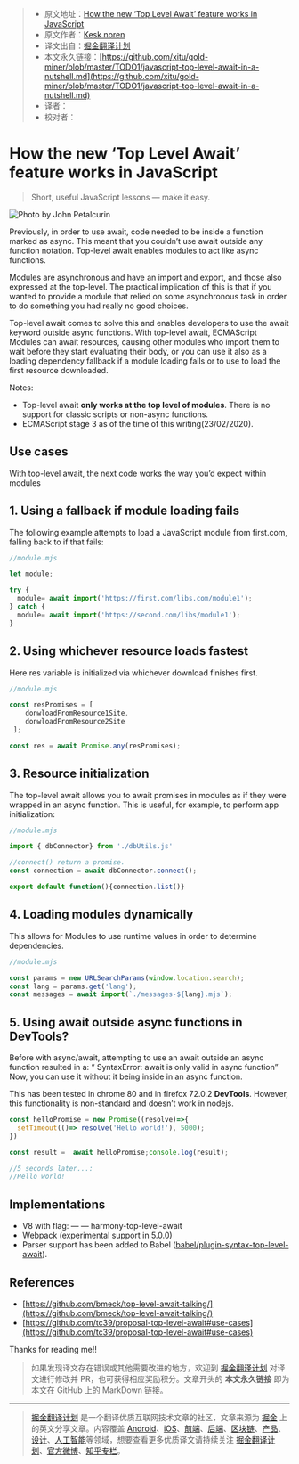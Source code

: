 > * 原文地址：[How the new ‘Top Level Await’ feature works in JavaScript](https://medium.com/javascript-in-plain-english/javascript-top-level-await-in-a-nutshell-4e352b3fc8c8)
> * 原文作者：[Kesk noren](https://medium.com/@kesk)
> * 译文出自：[掘金翻译计划](https://github.com/xitu/gold-miner)
> * 本文永久链接：[https://github.com/xitu/gold-miner/blob/master/TODO1/javascript-top-level-await-in-a-nutshell.md](https://github.com/xitu/gold-miner/blob/master/TODO1/javascript-top-level-await-in-a-nutshell.md)
> * 译者：
> * 校对者：

# How the new ‘Top Level Await’ feature works in JavaScript

> Short, useful JavaScript lessons — make it easy.

![Photo by John Petalcurin](https://cdn-images-1.medium.com/max/11720/1*Pct48neOTBFhjsQHYYoTLw.jpeg)

Previously, in order to use await, code needed to be inside a function marked as async. This meant that you couldn’t use await outside any function notation. Top-level await enables modules to act like async functions.

Modules are asynchronous and have an import and export, and those also expressed at the top-level. The practical implication of this is that if you wanted to provide a module that relied on some asynchronous task in order to do something you had really no good choices.

Top-level await comes to solve this and enables developers to use the await keyword outside async functions. With top-level await, ECMAScript Modules can await resources, causing other modules who import them to wait before they start evaluating their body, or you can use it also as a loading dependency fallback if a module loading fails or to use to load the first resource downloaded.

Notes:

* Top-level await **only works at the top level of modules**. There is no support for classic scripts or non-async functions.
* ECMAScript stage 3 as of the time of this writing(23/02/2020).

## Use cases

With top-level await, the next code works the way you’d expect within modules

## 1. Using a fallback if module loading fails

The following example attempts to load a JavaScript module from first.com, falling back to if that fails:

```js
//module.mjs

let module;

try {
  module= await import('https://first.com/libs.com/module1');
} catch {
  module= await import('https://second.com/libs/module1');
}
```

## 2. Using whichever resource loads fastest

Here res variable is initialized via whichever download finishes first.

```js
//module.mjs

const resPromises = [    
    donwloadFromResource1Site,
    donwloadFromResource2Site
 ];

const res = await Promise.any(resPromises);
```

## 3. Resource initialization

The top-level await allows you to await promises in modules as if they were wrapped in an async function. This is useful, for example, to perform app initialization:

```js
//module.mjs

import { dbConnector} from './dbUtils.js'

//connect() return a promise.
const connection = await dbConnector.connect();

export default function(){connection.list()}
```

## 4. Loading modules dynamically

This allows for Modules to use runtime values in order to determine dependencies.

```js
//module.mjs

const params = new URLSearchParams(window.location.search);
const lang = params.get('lang');
const messages = await import(`./messages-${lang}.mjs`);
```

## 5. Using await outside async functions in DevTools?

Before with async/await, attempting to use an await outside an async function resulted in a: “ SyntaxError: await is only valid in async function” Now, you can use it without it being inside in an async function.

This has been tested in chrome 80 and in firefox 72.0.2 **DevTools**. However, this functionality is non-standard and doesn’t work in nodejs.

```js
const helloPromise = new Promise((resolve)=>{
  setTimeout(()=> resolve('Hello world!'), 5000);
})

const result =  await helloPromise;console.log(result);

//5 seconds later...:
//Hello world!
```

## Implementations

* V8 with flag: — — harmony-top-level-await
* Webpack (experimental support in 5.0.0)
* Parser support has been added to Babel ([babel/plugin-syntax-top-level-await](https://babeljs.io/docs/en/babel-plugin-syntax-top-level-await)).

## References

* [https://github.com/bmeck/top-level-await-talking/](https://github.com/bmeck/top-level-await-talking/)
* [https://github.com/tc39/proposal-top-level-await#use-cases](https://github.com/tc39/proposal-top-level-await#use-cases)

Thanks for reading me!!

> 如果发现译文存在错误或其他需要改进的地方，欢迎到 [掘金翻译计划](https://github.com/xitu/gold-miner) 对译文进行修改并 PR，也可获得相应奖励积分。文章开头的 **本文永久链接** 即为本文在 GitHub 上的 MarkDown 链接。

---

> [掘金翻译计划](https://github.com/xitu/gold-miner) 是一个翻译优质互联网技术文章的社区，文章来源为 [掘金](https://juejin.im) 上的英文分享文章。内容覆盖 [Android](https://github.com/xitu/gold-miner#android)、[iOS](https://github.com/xitu/gold-miner#ios)、[前端](https://github.com/xitu/gold-miner#前端)、[后端](https://github.com/xitu/gold-miner#后端)、[区块链](https://github.com/xitu/gold-miner#区块链)、[产品](https://github.com/xitu/gold-miner#产品)、[设计](https://github.com/xitu/gold-miner#设计)、[人工智能](https://github.com/xitu/gold-miner#人工智能)等领域，想要查看更多优质译文请持续关注 [掘金翻译计划](https://github.com/xitu/gold-miner)、[官方微博](http://weibo.com/juejinfanyi)、[知乎专栏](https://zhuanlan.zhihu.com/juejinfanyi)。

